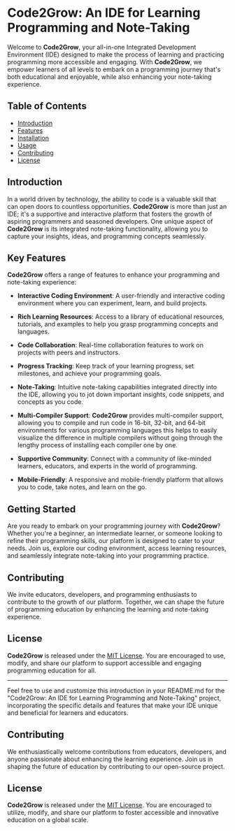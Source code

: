 
# Code2Grow: An IDE for Learning Programming and Note-Taking

Welcome to **Code2Grow**, your all-in-one Integrated Development Environment (IDE) designed to make the process of learning and practicing programming more accessible and engaging. With **Code2Grow**, we empower learners of all levels to embark on a programming journey that's both educational and enjoyable, while also enhancing your note-taking experience.

## Table of Contents

- [Introduction](#introduction)
- [Features](#features)
- [Installation](#installation)
- [Usage](#usage)
- [Contributing](#contributing)
- [License](#license)

## Introduction

In a world driven by technology, the ability to code is a valuable skill that can open doors to countless opportunities. **Code2Grow** is more than just an IDE; it's a supportive and interactive platform that fosters the growth of aspiring programmers and seasoned developers. One unique aspect of **Code2Grow** is its integrated note-taking functionality, allowing you to capture your insights, ideas, and programming concepts seamlessly.

## Key Features

**Code2Grow** offers a range of features to enhance your programming and note-taking experience:

- **Interactive Coding Environment**: A user-friendly and interactive coding environment where you can experiment, learn, and build projects.

- **Rich Learning Resources**: Access to a library of educational resources, tutorials, and examples to help you grasp programming concepts and languages.

- **Code Collaboration**: Real-time collaboration features to work on projects with peers and instructors.

- **Progress Tracking**: Keep track of your learning progress, set milestones, and achieve your programming goals.

- **Note-Taking**: Intuitive note-taking capabilities integrated directly into the IDE, allowing you to jot down important insights, code snippets, and concepts as you code.

- **Multi-Compiler Support**: **Code2Grow** provides multi-compiler support, allowing you to compile and run code in 16-bit, 32-bit, and 64-bit environments for various programming languages this helps to easily visualize the difference in multiple compilers without going through the lengthy process of installing each compiler one by one.

- **Supportive Community**: Connect with a community of like-minded learners, educators, and experts in the world of programming.

- **Mobile-Friendly**: A responsive and mobile-friendly platform that allows you to code, take notes, and learn on the go.

## Getting Started

Are you ready to embark on your programming journey with **Code2Grow**? Whether you're a beginner, an intermediate learner, or someone looking to refine their programming skills, our platform is designed to cater to your needs. Join us, explore our coding environment, access learning resources, and seamlessly integrate note-taking into your programming practice.

## Contributing

We invite educators, developers, and programming enthusiasts to contribute to the growth of our platform. Together, we can shape the future of programming education by enhancing the learning and note-taking experience.

## License

**Code2Grow** is released under the [MIT License](https://opensource.org/licenses/MIT). You are encouraged to use, modify, and share our platform to support accessible and engaging programming education for all.

---

Feel free to use and customize this introduction in your README.md for the "Code2Grow: An IDE for Learning Programming and Note-Taking" project, incorporating the specific details and features that make your IDE unique and beneficial for learners and educators.


## Contributing

We enthusiastically welcome contributions from educators, developers, and anyone passionate about enhancing the learning experience. Join us in shaping the future of education by contributing to our open-source project.

## License

**Code2Grow** is released under the [MIT License](https://opensource.org/licenses/MIT). You are encouraged to utilize, modify, and share our platform to foster accessible and innovative education on a global scale.

